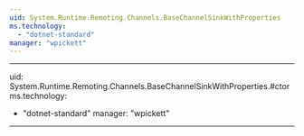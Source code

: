 ```yaml
---
uid: System.Runtime.Remoting.Channels.BaseChannelSinkWithProperties
ms.technology: 
  - "dotnet-standard"
manager: "wpickett"
---
```


---
uid: System.Runtime.Remoting.Channels.BaseChannelSinkWithProperties.#ctor
ms.technology: 
  - "dotnet-standard"
manager: "wpickett"
---
